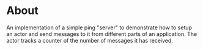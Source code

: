 # About
An implementation of a simple ping "server" to demonstrate how to setup an actor and send messages to it from different parts of an application. The actor tracks a counter of the number of messages it has received.
